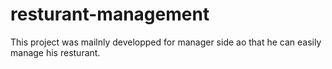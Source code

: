 # resturant-management

This project was mailnly developped for manager side ao that he can easily manage his resturant.

